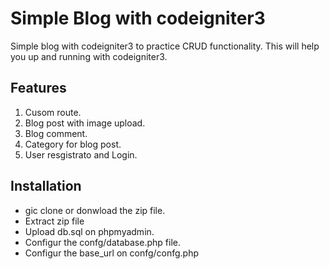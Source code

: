 # Simple Blog with codeigniter3
Simple blog with codeigniter3 to practice CRUD functionality. This will help you up and running with codeigniter3.

## Features
1. Cusom route.
2. Blog post with image upload.
3. Blog comment.
4. Category for blog post.
5. User resgistrato and Login.

## Installation
- gic clone or donwload the zip file.
- Extract zip file
- Upload db.sql on phpmyadmin.
- Configur the confg/database.php file.
- Configur the base_url on confg/confg.php 